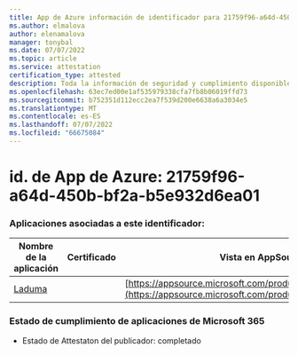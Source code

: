 ```yaml
---
title: App de Azure información de identificador para 21759f96-a64d-450b-bf2a-b5e932d6ea01
ms.author: elmalova
author: elenamalova
manager: tonybal
ms.date: 07/07/2022
ms.topic: article
ms.service: attestation
certification_type: attested
description: Toda la información de seguridad y cumplimiento disponible para 21759f96-a64d-450b-bf2a-b5e932d6ea01.
ms.openlocfilehash: 63ec7ed00e1af535979338cfa7fb8b06019ffd73
ms.sourcegitcommit: b752351d112ecc2ea7f539d200e6638a6a3034e5
ms.translationtype: MT
ms.contentlocale: es-ES
ms.lasthandoff: 07/07/2022
ms.locfileid: "66675084"
---
```

# <a name="azure-app-id-21759f96-a64d-450b-bf2a-b5e932d6ea01"></a>id. de App de Azure: 21759f96-a64d-450b-bf2a-b5e932d6ea01


### <a name="apps-associated-with-this-id"></a>Aplicaciones asociadas a este identificador:
| **Nombre de la aplicación** | **Certificado** | **Vista en AppSource** |
|--------------|---------------|-----------------------|
| [Laduma](../forward/WA200003907.md) |  | [https://appsource.microsoft.com/product/office/WA200003907](https://appsource.microsoft.com/product/office/WA200003907) |

### <a name="microsoft-365-app-compliance-status"></a>Estado de cumplimiento de aplicaciones de Microsoft 365
- Estado de Attestaton del publicador: completado
